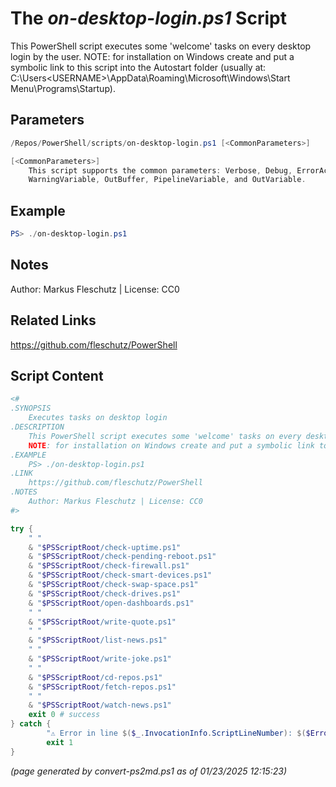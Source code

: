 The *on-desktop-login.ps1* Script
===========================

This PowerShell script executes some 'welcome' tasks on every desktop login by the user.
NOTE: for installation on Windows create and put a symbolic link to this script into the Autostart folder (usually at: C:\Users\<USERNAME>\AppData\Roaming\Microsoft\Windows\Start Menu\Programs\Startup).

Parameters
----------
```powershell
/Repos/PowerShell/scripts/on-desktop-login.ps1 [<CommonParameters>]

[<CommonParameters>]
    This script supports the common parameters: Verbose, Debug, ErrorAction, ErrorVariable, WarningAction, 
    WarningVariable, OutBuffer, PipelineVariable, and OutVariable.
```

Example
-------
```powershell
PS> ./on-desktop-login.ps1

```

Notes
-----
Author: Markus Fleschutz | License: CC0

Related Links
-------------
https://github.com/fleschutz/PowerShell

Script Content
--------------
```powershell
<#
.SYNOPSIS
	Executes tasks on desktop login
.DESCRIPTION
	This PowerShell script executes some 'welcome' tasks on every desktop login by the user.
	NOTE: for installation on Windows create and put a symbolic link to this script into the Autostart folder (usually at: C:\Users\<USERNAME>\AppData\Roaming\Microsoft\Windows\Start Menu\Programs\Startup).
.EXAMPLE
	PS> ./on-desktop-login.ps1
.LINK
	https://github.com/fleschutz/PowerShell
.NOTES
	Author: Markus Fleschutz | License: CC0
#>

try {
	" "
	& "$PSScriptRoot/check-uptime.ps1"
	& "$PSScriptRoot/check-pending-reboot.ps1"
	& "$PSScriptRoot/check-firewall.ps1"
	& "$PSScriptRoot/check-smart-devices.ps1"
	& "$PSScriptRoot/check-swap-space.ps1"
	& "$PSScriptRoot/check-drives.ps1"
	& "$PSScriptRoot/open-dashboards.ps1"
	" "
	& "$PSScriptRoot/write-quote.ps1"
	" "
	& "$PSScriptRoot/list-news.ps1"
	" "
	& "$PSScriptRoot/write-joke.ps1"
	" "
	& "$PSScriptRoot/cd-repos.ps1"
	& "$PSScriptRoot/fetch-repos.ps1"
	" "
	& "$PSScriptRoot/watch-news.ps1"
	exit 0 # success
} catch {
        "⚠️ Error in line $($_.InvocationInfo.ScriptLineNumber): $($Error[0])"
        exit 1
}
```

*(page generated by convert-ps2md.ps1 as of 01/23/2025 12:15:23)*
